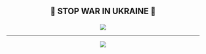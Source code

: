 ## <p align="center">:stop_sign: STOP WAR IN UKRAINE :stop_sign: </p>
<center>
    <p align="center">
        <img src="https://github-readme-stats-final.vercel.app/api?username=iArtorias&show_icons=true&include_all_commits=true&count_private=true&disable_animations=false&theme=tokyonight&line_height=24&custom_title=GitHub Stats">
      </p>
      <hr>
   <p align="center">
        <img src="https://github-readme-stats-final.vercel.app/api/top-langs/?username=iArtorias&langs_count=8&layout=compact&theme=tokyonight&line_height=24">
      </p>  
</center>
